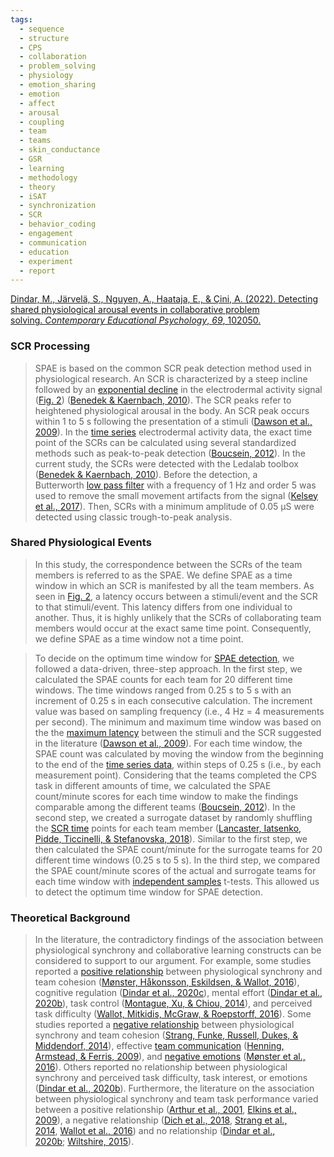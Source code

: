 ```yaml
---
tags:
  - sequence
  - structure
  - CPS
  - collaboration
  - problem_solving
  - physiology
  - emotion_sharing
  - emotion
  - affect
  - arousal
  - coupling
  - team
  - teams
  - skin_conductance
  - GSR
  - learning
  - methodology
  - theory
  - iSAT
  - synchronization
  - SCR
  - behavior_coding
  - engagement
  - communication
  - education
  - experiment
  - report
---
```


[Dindar, M., Järvelä, S., Nguyen, A., Haataja, E., & Çini, A. (2022). Detecting shared physiological arousal events in collaborative problem solving. _Contemporary Educational Psychology_, _69_, 102050.](https://www.sciencedirect.com/science/article/pii/S0361476X22000091)

### SCR Processing

> SPAE is based on the common SCR peak detection method used in physiological research. An SCR is characterized by a steep incline followed by an [exponential decline](https://www.sciencedirect.com/topics/engineering/exponential-decline "Learn more about exponential decline from ScienceDirect's AI-generated Topic Pages") in the electrodermal activity signal ([Fig. 2](https://www.sciencedirect.com/science/article/pii/S0361476X22000091?ref=pdf_download&fr=RR-7&rr=8e8415df4894a71b#f0010)) ([Benedek & Kaernbach, 2010](https://www.sciencedirect.com/science/article/pii/S0361476X22000091?ref=pdf_download&fr=RR-7&rr=8e8415df4894a71b#b0025)). The SCR peaks refer to heightened physiological arousal in the body. An SCR peak occurs within 1 to 5 s following the presentation of a stimuli ([Dawson et al., 2009](https://www.sciencedirect.com/science/article/pii/S0361476X22000091?ref=pdf_download&fr=RR-7&rr=8e8415df4894a71b#b0070)). In the [time series](https://www.sciencedirect.com/topics/social-sciences/time-series "Learn more about time series from ScienceDirect's AI-generated Topic Pages") electrodermal activity data, the exact time point of the SCRs can be calculated using several standardized methods such as peak-to-peak detection ([Boucsein, 2012](https://www.sciencedirect.com/science/article/pii/S0361476X22000091?ref=pdf_download&fr=RR-7&rr=8e8415df4894a71b#b0030)). In the current study, the SCRs were detected with the Ledalab toolbox ([Benedek & Kaernbach, 2010](https://www.sciencedirect.com/science/article/pii/S0361476X22000091?ref=pdf_download&fr=RR-7&rr=8e8415df4894a71b#b0025)). Before the detection, a Butterworth [low pass filter](https://www.sciencedirect.com/topics/engineering/lowpass-filter "Learn more about low pass filter from ScienceDirect's AI-generated Topic Pages") with a frequency of 1 Hz and order 5 was used to remove the small movement artifacts from the signal ([Kelsey et al., 2017](https://www.sciencedirect.com/science/article/pii/S0361476X22000091?ref=pdf_download&fr=RR-7&rr=8e8415df4894a71b#b0230)). Then, SCRs with a minimum amplitude of 0.05 μS were detected using classic trough-to-peak analysis.

### Shared Physiological Events

> In this study, the correspondence between the SCRs of the team members is referred to as the SPAE. We define SPAE as a time window in which an SCR is manifested by all the team members. As seen in [Fig. 2](https://www.sciencedirect.com/science/article/pii/S0361476X22000091?ref=pdf_download&fr=RR-7&rr=8e8415df4894a71b#f0010), a latency occurs between a stimuli/event and the SCR to that stimuli/event. This latency differs from one individual to another. Thus, it is highly unlikely that the SCRs of collaborating team members would occur at the exact same time point. Consequently, we define SPAE as a time window not a time point.

> To decide on the optimum time window for [SPAE detection](https://www.sciencedirect.com/topics/computer-science/event-detection "Learn more about SPAE detection from ScienceDirect's AI-generated Topic Pages"), we followed a data-driven, three-step approach. In the first step, we calculated the SPAE counts for each team for 20 different time windows. The time windows ranged from 0.25 s to 5 s with an increment of 0.25 s in each consecutive calculation. The increment value was based on sampling frequency (i.e., 4 Hz = 4 measurements per second). The minimum and maximum time window was based on the the [maximum latency](https://www.sciencedirect.com/topics/computer-science/maximum-latency "Learn more about maximum latency from ScienceDirect's AI-generated Topic Pages") between the stimuli and the SCR suggested in the literature ([Dawson et al., 2009](https://www.sciencedirect.com/science/article/pii/S0361476X22000091?ref=pdf_download&fr=RR-7&rr=8e8415df4894a71b#b0070)). For each time window, the SPAE count was calculated by moving the window from the beginning to the end of the [time series data](https://www.sciencedirect.com/topics/computer-science/time-series-data "Learn more about time series data from ScienceDirect's AI-generated Topic Pages"), within steps of 0.25 s (i.e., by each measurement point). Considering that the teams completed the CPS task in different amounts of time, we calculated the SPAE count/minute scores for each time window to make the findings comparable among the different teams ([Boucsein, 2012](https://www.sciencedirect.com/science/article/pii/S0361476X22000091?ref=pdf_download&fr=RR-7&rr=8e8415df4894a71b#b0030)). In the second step, we created a surrogate dataset by randomly shuffling the [SCR time](https://www.sciencedirect.com/topics/engineering/response-time "Learn more about SCR time from ScienceDirect's AI-generated Topic Pages") points for each team member ([Lancaster, Iatsenko, Pidde, Ticcinelli, & Stefanovska, 2018](https://www.sciencedirect.com/science/article/pii/S0361476X22000091?ref=pdf_download&fr=RR-7&rr=8e8415df4894a71b#b0255)). Similar to the first step, we then calculated the SPAE count/minute for the surrogate teams for 20 different time windows (0.25 s to 5 s). In the third step, we compared the SPAE count/minute scores of the actual and surrogate teams for each time window with [independent samples](https://www.sciencedirect.com/topics/computer-science/independent-sample "Learn more about independent samples from ScienceDirect's AI-generated Topic Pages") t-tests. This allowed us to detect the optimum time window for SPAE detection.


### Theoretical Background

> In the literature, the contradictory findings of the association between physiological synchrony and collaborative learning constructs can be considered to support to our argument. For example, some studies reported a [positive relationship](https://www.sciencedirect.com/topics/computer-science/positive-relationship "Learn more about positive relationship from ScienceDirect's AI-generated Topic Pages") between physiological synchrony and team cohesion ([Mønster, Håkonsson, Eskildsen, & Wallot, 2016](https://www.sciencedirect.com/science/article/pii/S0361476X22000091?ref=pdf_download&fr=RR-7&rr=8e8415df4894a71b#b0270)), cognitive regulation ([Dindar et al., 2020c](https://www.sciencedirect.com/science/article/pii/S0361476X22000091?ref=pdf_download&fr=RR-7&rr=8e8415df4894a71b#b0095)), mental effort ([Dindar et al., 2020b](https://www.sciencedirect.com/science/article/pii/S0361476X22000091?ref=pdf_download&fr=RR-7&rr=8e8415df4894a71b#b0090)), task control ([Montague, Xu, & Chiou, 2014](https://www.sciencedirect.com/science/article/pii/S0361476X22000091?ref=pdf_download&fr=RR-7&rr=8e8415df4894a71b#b0275)), and perceived task difficulty ([Wallot, Mitkidis, McGraw, & Roepstorff, 2016](https://www.sciencedirect.com/science/article/pii/S0361476X22000091?ref=pdf_download&fr=RR-7&rr=8e8415df4894a71b#b0380)). Some studies reported a [negative relationship](https://www.sciencedirect.com/topics/computer-science/negative-relationship "Learn more about negative relationship from ScienceDirect's AI-generated Topic Pages") between physiological synchrony and team cohesion ([Strang, Funke, Russell, Dukes, & Middendorf, 2014](https://www.sciencedirect.com/science/article/pii/S0361476X22000091?ref=pdf_download&fr=RR-7&rr=8e8415df4894a71b#b0360)), effective [team communication](https://www.sciencedirect.com/topics/social-sciences/team-communication "Learn more about team communication from ScienceDirect's AI-generated Topic Pages") ([Henning, Armstead, & Ferris, 2009](https://www.sciencedirect.com/science/article/pii/S0361476X22000091?ref=pdf_download&fr=RR-7&rr=8e8415df4894a71b#b0170)), and [negative emotions](https://www.sciencedirect.com/topics/engineering/negative-emotion "Learn more about negative emotions from ScienceDirect's AI-generated Topic Pages") ([Mønster et al., 2016](https://www.sciencedirect.com/science/article/pii/S0361476X22000091?ref=pdf_download&fr=RR-7&rr=8e8415df4894a71b#b0270)). Others reported no relationship between physiological synchrony and perceived task difficulty, task interest, or emotions ([Dindar et al., 2020b](https://www.sciencedirect.com/science/article/pii/S0361476X22000091?ref=pdf_download&fr=RR-7&rr=8e8415df4894a71b#b0090)). Furthermore, the literature on the association between physiological synchrony and team task performance varied between a positive relationship ([Arthur et al., 2001](https://www.sciencedirect.com/science/article/pii/S0361476X22000091?ref=pdf_download&fr=RR-7&rr=8e8415df4894a71b#b0005), [Elkins et al., 2009](https://www.sciencedirect.com/science/article/pii/S0361476X22000091?ref=pdf_download&fr=RR-7&rr=8e8415df4894a71b#b0105)), a negative relationship ([Dich et al., 2018](https://www.sciencedirect.com/science/article/pii/S0361476X22000091?ref=pdf_download&fr=RR-7&rr=8e8415df4894a71b#b0075), [Strang et al., 2014](https://www.sciencedirect.com/science/article/pii/S0361476X22000091?ref=pdf_download&fr=RR-7&rr=8e8415df4894a71b#b0360), [Wallot et al., 2016](https://www.sciencedirect.com/science/article/pii/S0361476X22000091?ref=pdf_download&fr=RR-7&rr=8e8415df4894a71b#b0380)) and no relationship ([Dindar et al., 2020b](https://www.sciencedirect.com/science/article/pii/S0361476X22000091?ref=pdf_download&fr=RR-7&rr=8e8415df4894a71b#b0090); [Wiltshire, 2015](https://www.sciencedirect.com/science/article/pii/S0361476X22000091?ref=pdf_download&fr=RR-7&rr=8e8415df4894a71b#b0390)).